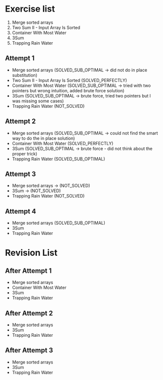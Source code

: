 # Exercise list
1. Merge sorted arrays
2. Two Sum II - Input Array Is Sorted
3. Container With Most Water
4. 3Sum
5. Trapping Rain Water

## Attempt 1
* Merge sorted arrays (SOLVED_SUB_OPTIMAL -> did not do in place substitution)
* Two Sum II - Input Array Is Sorted (SOLVED_PERFECTLY)
* Container With Most Water (SOLVED_SUB_OPTIMAL -> tried with two pointers but wrong intuition, added brute force solution)
* 3Sum (SOLVED_SUB_OPTIMAL -> brute force, tried two pointers but I was missing some cases)
* Trapping Rain Water (NOT_SOLVED)

## Attempt 2
* Merge sorted arrays (SOLVED_SUB_OPTIMAL -> could not find the smart way to do the in place solution)
* Container With Most Water (SOLVED_PERFECTLY)
* 3Sum (SOLVED_SUB_OPTIMAL -> brute force - did not think about the proper trick)
* Trapping Rain Water (SOLVED_SUB_OPTIMAL)

## Attempt 3
* Merge sorted arrays -> (NOT_SOLVED)
* 3Sum -> (NOT_SOLVED)
* Trapping Rain Water (NOT_SOLVED)

## Attempt 4
* Merge sorted arrays (SOLVED_SUB_OPTIMAL)
* 3Sum
* Trapping Rain Water

# Revision List
## After Attempt 1
* Merge sorted arrays 
* Container With Most Water 
* 3Sum 
* Trapping Rain Water

## After Attempt 2
* Merge sorted arrays
* 3Sum
* Trapping Rain Water

## After Attempt 3
* Merge sorted arrays
* 3Sum
* Trapping Rain Water